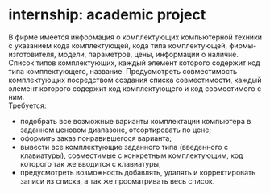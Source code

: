 # internship: academic project
В фирме имеется информация о комплектующих компьютерной техники с указанием кода комплектующей, кода типа комплектующей, фирмы-изготовителя, модели, параметров, цены, информации о наличие. Список типов комплектующих, каждый элемент которого содержит код типа комплектующего, название. Предусмотреть совместимость комплектующих посредством создания списка совместимости, каждый элемент которого содержит код комплектующего и код совместимого с ним.  <br/>
Требуется:
-	подобрать все возможные варианты комплектации компьютера в заданном ценовом диапазоне, отсортировать по цене;
-	оформить заказ понравившегося варианта;
- вывести все комплектующие заданного типа (введенного с клавиатуры), совместимые с конкретным комплектующим, код которого так же вводится с клавиатуры;
-	предусмотреть возможность добавлять, удалять и корректировать записи из списка, а так же просматривать весь список.
